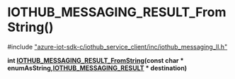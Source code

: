# IOTHUB_MESSAGING_RESULT_FromString()

\#include ["azure-iot-sdk-c/iothub_service_client/inc/iothub_messaging_ll.h"](../iot-c-ref-iothub-messaging-ll-h.md)  

**int [IOTHUB_MESSAGING_RESULT_FromString](#iothub__messaging__ll_8h_1aa3282c3b418a8cf0ef48467826c8a32f)(const char * enumAsString,[IOTHUB_MESSAGING_RESULT](#iothub__messaging__ll_8h_1ac5ac4fdc87db94cc7ddb7773e79290cd) * destination)**


